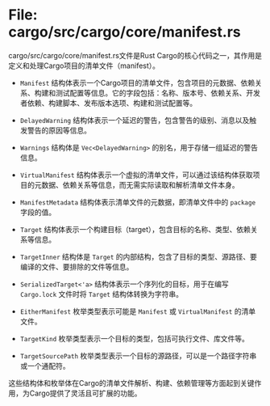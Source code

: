 # File: cargo/src/cargo/core/manifest.rs

cargo/src/cargo/core/manifest.rs文件是Rust Cargo的核心代码之一，其作用是定义和处理Cargo项目的清单文件（manifest）。

- `Manifest` 结构体表示一个Cargo项目的清单文件，包含项目的元数据、依赖关系、构建和测试配置等信息。它的字段包括：名称、版本号、依赖关系、开发者依赖、构建脚本、发布版本选项、构建和测试配置等。

- `DelayedWarning` 结构体表示一个延迟的警告，包含警告的级别、消息以及触发警告的原因等信息。

- `Warnings` 结构体是 `Vec<DelayedWarning>` 的别名，用于存储一组延迟的警告信息。

- `VirtualManifest` 结构体表示一个虚拟的清单文件，可以通过该结构体获取项目的元数据、依赖关系等信息，而无需实际读取和解析清单文件本身。

- `ManifestMetadata` 结构体表示清单文件的元数据，即清单文件中的 `package` 字段的值。

- `Target` 结构体表示一个构建目标（target），包含目标的名称、类型、依赖关系等信息。

- `TargetInner` 结构体是 `Target` 的内部结构，包含了目标的类型、源路径、要编译的文件、要排除的文件等信息。

- `SerializedTarget<'a>` 结构体表示一个序列化的目标，用于在编写 `Cargo.lock` 文件时将 `Target` 结构体转换为字符串。

- `EitherManifest` 枚举类型表示可能是 `Manifest` 或 `VirtualManifest` 的清单文件。

- `TargetKind` 枚举类型表示一个目标的类型，包括可执行文件、库文件等。

- `TargetSourcePath` 枚举类型表示一个目标的源路径，可以是一个路径字符串或一个通配符。

这些结构体和枚举体在Cargo的清单文件解析、构建、依赖管理等方面起到关键作用，为Cargo提供了灵活且可扩展的功能。

